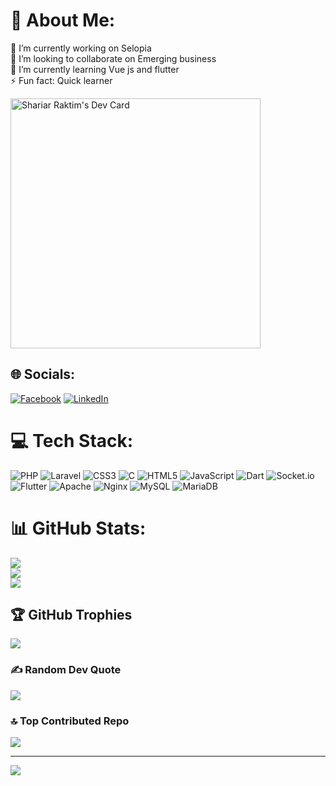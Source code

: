 # 💫 About Me:
🔭 I’m currently working on Selopia<br>👯 I’m looking to collaborate on Emerging business<br>🌱 I’m currently learning Vue js and flutter<br>⚡ Fun fact: Quick learner 


<a href="https://app.daily.dev/shariarraktim"><img src="https://api.daily.dev/devcards/fa04e6698160450fad0d5475b189992b.png?r=0ro" width="400" alt="Shariar Raktim's Dev Card"/></a>
## 🌐 Socials:
[![Facebook](https://img.shields.io/badge/Facebook-%231877F2.svg?logo=Facebook&logoColor=white)](https://facebook.com/shariar.raktim.1) [![LinkedIn](https://img.shields.io/badge/LinkedIn-%230077B5.svg?logo=linkedin&logoColor=white)](https://linkedin.com/in/shariar-raktim-web-dev) 

# 💻 Tech Stack:
![PHP](https://img.shields.io/badge/php-%23777BB4.svg?style=for-the-badge&logo=php&logoColor=white) ![Laravel](https://img.shields.io/badge/laravel-%23FF2D20.svg?style=for-the-badge&logo=laravel&logoColor=white) ![CSS3](https://img.shields.io/badge/css3-%231572B6.svg?style=for-the-badge&logo=css3&logoColor=white) ![C](https://img.shields.io/badge/c-%2300599C.svg?style=for-the-badge&logo=c&logoColor=white) ![HTML5](https://img.shields.io/badge/html5-%23E34F26.svg?style=for-the-badge&logo=html5&logoColor=white) ![JavaScript](https://img.shields.io/badge/javascript-%23323330.svg?style=for-the-badge&logo=javascript&logoColor=%23F7DF1E) ![Dart](https://img.shields.io/badge/dart-%230175C2.svg?style=for-the-badge&logo=dart&logoColor=white) ![Socket.io](https://img.shields.io/badge/Socket.io-black?style=for-the-badge&logo=socket.io&badgeColor=010101) ![Flutter](https://img.shields.io/badge/Flutter-%2302569B.svg?style=for-the-badge&logo=Flutter&logoColor=white) ![Apache](https://img.shields.io/badge/apache-%23D42029.svg?style=for-the-badge&logo=apache&logoColor=white) ![Nginx](https://img.shields.io/badge/nginx-%23009639.svg?style=for-the-badge&logo=nginx&logoColor=white) ![MySQL](https://img.shields.io/badge/mysql-%2300f.svg?style=for-the-badge&logo=mysql&logoColor=white) ![MariaDB](https://img.shields.io/badge/MariaDB-003545?style=for-the-badge&logo=mariadb&logoColor=white)
# 📊 GitHub Stats:
![](https://github-readme-stats.vercel.app/api?username=raktim21&theme=dark&hide_border=false&include_all_commits=false&count_private=false)<br/>
![](https://github-readme-streak-stats.herokuapp.com/?user=raktim21&theme=dark&hide_border=false)<br/>
![](https://github-readme-stats.vercel.app/api/top-langs/?username=raktim21&theme=dark&hide_border=false&include_all_commits=false&count_private=false&layout=compact)

## 🏆 GitHub Trophies
![](https://github-profile-trophy.vercel.app/?username=raktim21&theme=algolia&no-frame=false&no-bg=true&margin-w=4)

### ✍️ Random Dev Quote
![](https://quotes-github-readme.vercel.app/api?type=horizontal&theme=radical)

### 🔝 Top Contributed Repo
![](https://github-contributor-stats.vercel.app/api?username=raktim21&limit=5&theme=dark&combine_all_yearly_contributions=true)

---
[![](https://visitcount.itsvg.in/api?id=raktim21&icon=0&color=0)](https://visitcount.itsvg.in)

<!-- Proudly created with GPRM ( https://gprm.itsvg.in ) -->
